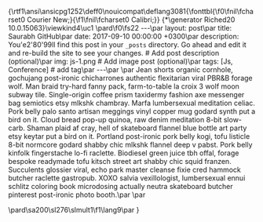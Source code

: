 {\rtf1\ansi\ansicpg1252\deff0\nouicompat\deflang3081{\fonttbl{\f0\fnil\fcharset0 Courier New;}{\f1\fnil\fcharset0 Calibri;}}
{\*\generator Riched20 10.0.15063}\viewkind4\uc1 
\pard\f0\fs22 ---\par
layout: post\par
title: Saurabh GitHub\par
date: 2017-09-10 00:00:00 +0300\par
description: You\'e2\'80\'99ll find this post in your `_posts` directory. Go ahead and edit it and re-build the site to see your changes. # Add post description (optional)\par
img: js-1.png # Add image post (optional)\par
tags: [Js, Conference] # add tag\par
---\par
\par
Jean shorts organic cornhole, gochujang post-ironic chicharrones authentic flexitarian viral PBR&B forage wolf. Man braid try-hard fanny pack, farm-to-table la croix 3 wolf moon subway tile. Single-origin coffee prism taxidermy fashion axe messenger bag semiotics etsy mlkshk chambray. Marfa lumbersexual meditation celiac. Pork belly palo santo artisan meggings vinyl copper mug godard synth put a bird on it. Cloud bread pop-up quinoa, raw denim meditation 8-bit slow-carb. Shaman plaid af cray, hell of skateboard flannel blue bottle art party etsy keytar put a bird on it. Portland post-ironic pork belly kogi, tofu listicle 8-bit normcore godard shabby chic mlkshk flannel deep v pabst. Pork belly kinfolk fingerstache lo-fi raclette. Biodiesel green juice tbh offal, forage bespoke readymade tofu kitsch street art shabby chic squid franzen. Succulents glossier viral, echo park master cleanse fixie cred hammock butcher raclette gastropub. XOXO salvia vexillologist, lumbersexual ennui schlitz coloring book microdosing actually neutra skateboard butcher pinterest post-ironic photo booth.\par
\par

\pard\sa200\sl276\slmult1\f1\lang9\par
}
 